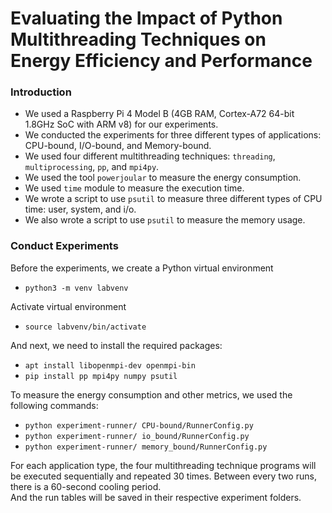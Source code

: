 # Evaluating the Impact of Python Multithreading Techniques on Energy Efficiency and Performance
### Introduction
- We used a Raspberry Pi 4 Model B (4GB RAM, Cortex-A72 64-bit 1.8GHz SoC with ARM v8) for our experiments.
- We conducted the experiments for three different types of applications: CPU-bound, I/O-bound, and Memory-bound.
- We used four different multithreading techniques: `threading`, `multiprocessing`, `pp`, and `mpi4py`.
- We used the tool `powerjoular` to measure the energy consumption.
- We used `time` module to measure the execution time.
- We wrote a script to use `psutil` to measure three different types of CPU time: user, system, and i/o.
- We also wrote a script to use `psutil` to measure the memory usage.

### Conduct Experiments
Before the experiments, we create a Python virtual environment
- `python3 -m venv labvenv`

Activate virtual environment
- `source labvenv/bin/activate`

And next, we need to install the required packages:
- `apt install libopenmpi-dev openmpi-bin`
- `pip install pp mpi4py numpy psutil`

To measure the energy consumption and other metrics, we used the following commands:
- `python experiment-runner/ CPU-bound/RunnerConfig.py`
- `python experiment-runner/ io_bound/RunnerConfig.py`
- `python experiment-runner/ memory_bound/RunnerConfig.py`

For each application type, the four multithreading technique programs will be executed sequentially and repeated 30 times. Between every two runs, there is a 60-second cooling period.  
And the run tables will be saved in their respective experiment folders.
